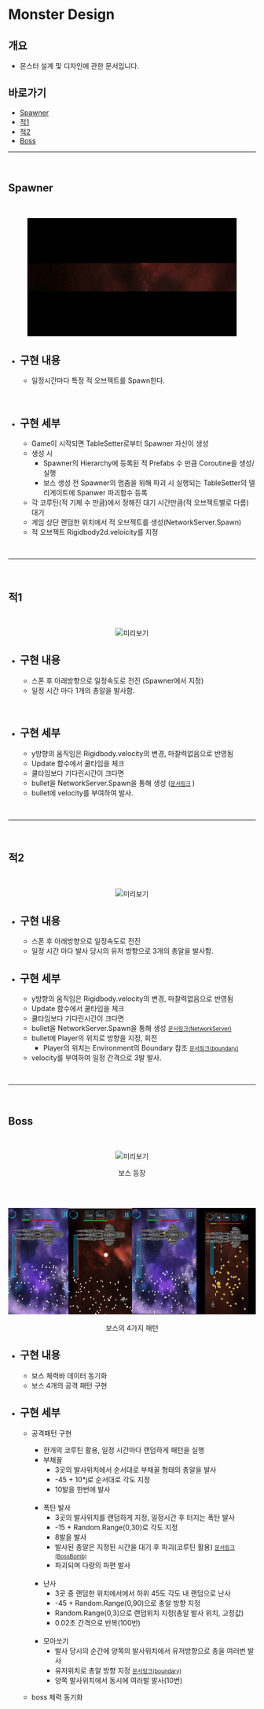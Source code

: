 # Monster Design

## 개요 
- 몬스터 설계 및 디자인에 관한 문서입니다.

## 바로가기

  - [Spawner](#spawner)
  - [적1](#적1)
  - [적2](#적2)
  - [Boss](#boss)

---
<br>

## Spawner

<br>

<center>

  ![미리보기](Image/Spawner.gif)

</center>

- ## 구현 내용
 
  - 일정시간마다 특정 적 오브젝트를 Spawn한다.
  
<br>

- ## 구현 세부 
  
  - Game이 시작되면 TableSetter로부터 Spawner 자신이 생성
  - 생성 시
    - Spawner의 Hierarchy에 등록된 적 Prefabs 수 만큼 Coroutine을 생성/실행
    - 보스 생성 전 Spawner의 멈춤을 위해 파괴 시 실행되는 TableSetter의 델리게이트에 Spanwer 파괴함수 등록
  - 각 코루틴(적 기체 수 만큼)에서 정해진 대기 시간만큼(적 오브젝트별로 다름) 대기
  - 게임 상단 랜덤한 위치에서 적 오브젝트를 생성(NetworkServer.Spawn)
  - 적 오브젝트 Rigidbody2d.veloicity를 지정

<br>

---
<br>

## 적1

<br>

<center>

  ![미리보기](Image/적1.gif)

</center>

- <H2>구현 내용 </H2>
 
  - 스폰 후 아래방향으로 일정속도로 전진 (Spawner에서 지정)
  - 일정 시간 마다 1개의 총알을 발사함.

<br>

- <H2>구현 세부 </H2>

  - y방향의 움직임은 Rigidbody.velocity의 변경, 마찰력없음으로 반영됨
  - Update 함수에서 쿨타임을 체크
  - 쿨타임보다 기다린시간이 크다면
  - bullet을 NetworkServer.Spawn을 통해 생성 (<span style="font-size:80%">[문서링크]() </span>)
  - bullet에 velocity를 부여하여 발사.

<br>

---
<br>

## 적2

<br>

<center>

![미리보기](Image/적2.gif)

</center>

- <H2>구현 내용 </H2>
 
  - 스폰 후 아래방향으로 일정속도로 전진
  - 일정 시간 마다 발사 당시의 유저 방향으로 3개의 총알을 발사함.

- <H2>구현 세부 </H2>

  - y방향의 움직임은 Rigidbody.velocity의 변경, 마찰력없음으로 반영됨
  - Update 함수에서 쿨타임을 체크
  - 쿨타임보다 기다린시간이 크다면
  - bullet을 NetworkServer.Spawn을 통해 생성 <span style="font-size:80%">[문서링크(NetworkServer)]() </span>
  - bullet에 Player의 위치로 방향을 지정, 회전
    - Player의 위치는 Environment의 Boundary 참조 <span style="font-size:80%">[문서링크(boundary)](../Environment/Readme.md) </span>
  - velocity를 부여하여 일정 간격으로 3발 발사.
    
<br>

---
<br>

## Boss

<br>
<center>

![미리보기](Image/Boss등장.gif)


보스 등장

<br>
<br>

![미리보기](Image/Boss_Pattern.gif)

보스의 4가지 패턴

</center>

- <H2>구현 내용 </H2>
 
  - 보스 체력바 데이터 동기화
  - 보스 4개의 공격 패턴 구현
- <H2>구현 세부 </H2>
  
  - 공격패턴 구현
    - 한개의 코루틴 활용, 일정 시간마다 랜덤하게 패턴을 실행
    - 부채꼴 
      - 3곳의 발사위치에서 순서대로 부채꼴 형태의 총알을 발사
      - -45 + 10*j로 순서대로 각도 지정
      - 10발을 한번에 발사

    <br>

    - 폭탄 발사 
      - 3곳의 발사위치를 랜덤하게 지정, 일정시간 후 터지는 폭탄 발사
      - -15 + Random.Range(0,30)로 각도 지정
      - 8발을 발사
      - 발사된 총알은 지정된 시간을 대기 후 파괴(코루틴 활용) <span style="font-size:80%">[문서링크(BossBomb)]()
      - 파괴되며 다량의 파편 발사

    <br>

    - 난사 
      - 3곳 중 랜덤한 위치에서에서 하위 45도 각도 내 랜덤으로 난사
      -  -45 + Random.Range(0,90)으로 총알 방향 지정
      - Random.Range(0,3)으로 랜덤위치 지정(총알 발사 위치, 고정값)
      - 0.02초 간격으로 반복(100번)

    <br>

    - 모아쏘기
      - 발사 당시의 순간에 양쪽의 발사위치에서 유저방향으로 총을 여러번 발사
      - 유저위치로 총알 방향 지정 <span style="font-size:80%">[문서링크(boundary)](../Environment/Readme.md) </span>
      - 양쪽 발사위치에서 동시에 여러발 발사(10번)
  - boss 체력 동기화
